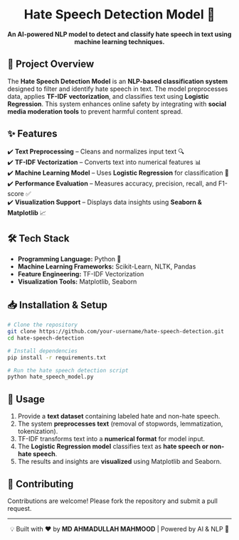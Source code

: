 <!-- README.md for Hate Speech Detection Model -->

<h1 align="center">Hate Speech Detection Model 🚀</h1>

<p align="center">
  <b>An AI-powered NLP model to detect and classify hate speech in text using machine learning techniques.</b>
</p>

## 📌 Project Overview
The **Hate Speech Detection Model** is an **NLP-based classification system** designed to filter and identify hate speech in text. The model preprocesses data, applies **TF-IDF vectorization**, and classifies text using **Logistic Regression**. This system enhances online safety by integrating with **social media moderation tools** to prevent harmful content spread.

## ✨ Features
✔️ **Text Preprocessing** – Cleans and normalizes input text 🔍  
✔️ **TF-IDF Vectorization** – Converts text into numerical features 📊  
✔️ **Machine Learning Model** – Uses **Logistic Regression** for classification 🤖  
✔️ **Performance Evaluation** – Measures accuracy, precision, recall, and F1-score ✅  
✔️ **Visualization Support** – Displays data insights using **Seaborn & Matplotlib** 📈  

## 🛠️ Tech Stack
- **Programming Language:** Python 🐍  
- **Machine Learning Frameworks:** Scikit-Learn, NLTK, Pandas  
- **Feature Engineering:** TF-IDF Vectorization  
- **Visualization Tools:** Matplotlib, Seaborn  

## 📥 Installation & Setup
```bash
# Clone the repository
git clone https://github.com/your-username/hate-speech-detection.git
cd hate-speech-detection

# Install dependencies
pip install -r requirements.txt

# Run the hate speech detection script
python hate_speech_model.py
```

## 🚀 Usage
1. Provide a **text dataset** containing labeled hate and non-hate speech.  
2. The system **preprocesses text** (removal of stopwords, lemmatization, tokenization).  
3. TF-IDF transforms text into a **numerical format** for model input.  
4. The **Logistic Regression model** classifies text as **hate speech or non-hate speech**.  
5. The results and insights are **visualized** using Matplotlib and Seaborn.  

## 🤝 Contributing
Contributions are welcome! Please fork the repository and submit a pull request. 



---
<p align="center">💡 Built with ❤️ by <b>MD AHMADULLAH MAHMOOD</b> | Powered by AI & NLP 🚀</p>
